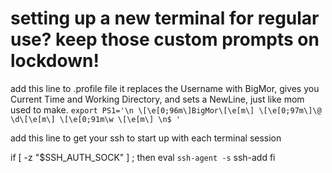 # setting up a new terminal for regular use? keep those custom prompts on lockdown!


add this line to .profile file
it replaces the Username with BigMor, gives you Current Time and Working Directory, and sets a NewLine, just like mom used to make.
`export PS1='\n \[\e[0;96m\]BigMor\[\e[m\] \[\e[0;97m\]\@ \d\[\e[m\] \[\e[0;91m\w \[\e[m\] \n$ '`


add this line to get your ssh to start up with each terminal session

if [ -z "$SSH_AUTH_SOCK" ] ; then
  eval `ssh-agent -s`
  ssh-add
fi


